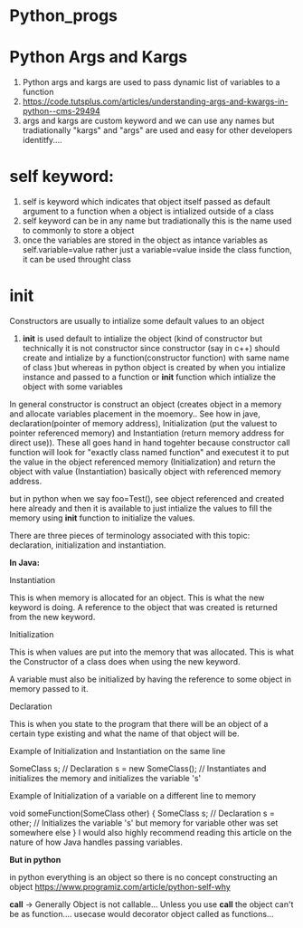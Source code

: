 # Python_progs
Python Args and Kargs
===================
1) Python args and kargs are used to pass dynamic list of variables to a function
2) https://code.tutsplus.com/articles/understanding-args-and-kwargs-in-python--cms-29494
3) args and kargs are custom keyword and we can use any names but tradiationally "kargs" and "args" are used and easy for other developers identitfy....


self keyword:
============

1) self is keyword which indicates that object itself passed as default argument to a function when  a object is intialized outside of a class
2) self keyword can be in any name  but tradiationally this is the name used to commonly to store a object 
3) once the variables are stored in the object as intance variables  as self.variable=value rather just a variable=value inside the class function, it can be used throught class

__init__
========
Constructors are usually to intialize some default values to an object

1) __init__ is used default to intialize the object (kind of constructor but technically it is not constructor since constructor (say in c++)  should create and intialize by a function(constructor function) with same name of class )but whereas in python object is created by when you intialize instance and passed to a function or __init__ function which intialize the object with some variables

In general constructor is construct an object (creates object in a memory and allocate variables placement in the moemory.. See how in jave, declaration(pointer of memory address), Initialization (put the valuest to pointer referenced memory) and Instantiation (return memory address for direct use)). These all goes hand in hand togehter because constructor call function will look for "exactly class named function" and executest it to put the value in the object referenced memory (Initialization) and return the object with value (Instantiation) basically object with referenced memory address.

but in python when we say foo=Test(), see object referenced and created here already and then it is available to just intialize the values to fill the memory using __init__ function to initialize the values.


There are three pieces of terminology associated with this topic: declaration, initialization and instantiation.

**In Java:**

Instantiation

This is when memory is allocated for an object. This is what the new keyword is doing. A reference to the object that was created is returned from the new keyword.

Initialization

This is when values are put into the memory that was allocated. This is what the Constructor of a class does when using the new keyword.

A variable must also be initialized by having the reference to some object in memory passed to it.

Declaration

This is when you state to the program that there will be an object of a certain type existing and what the name of that object will be.

Example of Initialization and Instantiation on the same line

SomeClass s; // Declaration
s = new SomeClass(); // Instantiates and initializes the memory and initializes the variable 's'

Example of Initialization of a variable on a different line to memory

void someFunction(SomeClass other) {
    SomeClass s; // Declaration
    s = other; // Initializes the variable 's' but memory for variable other was set somewhere else
}
I would also highly recommend reading this article on the nature of how Java handles passing variables.

**But in python**

 in python everything is an object so there is no concept constructing an object
https://www.programiz.com/article/python-self-why

__call__ -> Generally Object is not callable... Unless you use __call__ the object can't be as function.... usecase would decorator object called as functions...

